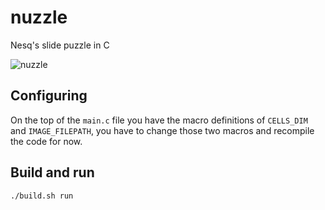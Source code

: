 # nuzzle
Nesq's slide puzzle in C

![nuzzle](https://user-images.githubusercontent.com/66211581/234620939-847347dc-9808-416f-8de9-f21b57947d8d.png)

## Configuring
On the top of the `main.c` file you have the macro definitions of `CELLS_DIM` and `IMAGE_FILEPATH`, you have to change those two macros and recompile the code for now.

## Build and run
```console
./build.sh run
```
